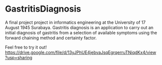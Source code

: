 # GastritisDiagnosis
A final project project in informatics engineering at the University of 17 August 1945 Surabaya. Gastritis diagnosis is an application to carry out an initial diagnosis of gastritis from a selection of available symptoms using the forward chaining method and certainty factor.


Feel free to try it out!
https://drive.google.com/file/d/13yJPhUE4jebvaJsqEgrqerruTNiqdKx4/view?usp=sharing
